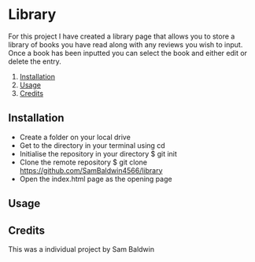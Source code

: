 # Library
For this project I have created a library page that allows you to store a library of books you have read along with any reviews you wish to input. Once a book has been inputted you can select the book and either edit or delete the entry. 

1. [Installation](#install)
2. [Usage](#usage)
3. [Credits](#credits)

<a name="install"></a>
## Installation
* Create a folder on your local drive
* Get to the directory in your terminal using cd
* Initialise the repository in your directory $ git init
* Clone the remote repository $ git clone https://github.com/SamBaldwin4566/library
* Open the index.html page as the opening page

<a name="usage"></a>
## Usage

<a name="credits"></a>
## Credits
This was a individual project by Sam Baldwin